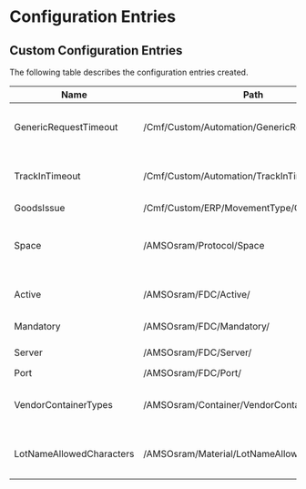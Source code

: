 # Configuration Entries

## Custom Configuration Entries

The following table describes the configuration entries created.

|           Name                 |                      Path                        | Type         | Initial Value                  | Description                                        |
| ------------------------------ | ------------------------------------------------ | :----------: | :-----------:                  | -------------------------------------------------- |
| GenericRequestTimeout          | /Cmf/Custom/Automation/GenericRequestTimeout/    | Int32        | 30000                          | Generic IoT Request Timeout in milliseconds        |
| TrackInTimeout                 | /Cmf/Custom/Automation/TrackInTimeout/           | Int32        | 60000                          | TrackIn IoT Request Timeout in milliseconds        |
| GoodsIssue                     | /Cmf/Custom/ERP/MovementType/GoodsIssue          | String       | 261                            |                                                    |
| Space                          | /AMSOsram/Protocol/Space                         | String       | Empty                          | Default Protocol when sending information to Space |
| Active                         | /AMSOsram/FDC/Active/                            | Boolean      | True                           | Enables the Onto FDC integration                   |
| Mandatory                      | /AMSOsram/FDC/Mandatory/                         | Boolean      | False                          | FDC mandatory                                      |
| Server                         | /AMSOsram/FDC/Server/                            | String       | lnx-klm37.int.osram-light.com  | FDC server                                         |
| Port                           | /AMSOsram/FDC/Port/                              | Int          | 1600                           | FDC port                                           |
| VendorContainerTypes           | /AMSOsram/Container/VendorContainerTypes/        | String       | Empty                          | Vendor Container Types splitted by ','             |
| LotNameAllowedCharacters       | /AMSOsram/Material/LotNameAllowedCharacters/     | String       | 0123456789ACFHLMNRTUX          | Allowed alphanumerical digits for lot names        |
